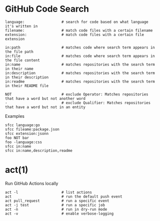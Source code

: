 # GitHub Code Search

    language:                 # search for code based on what language it's written in
    filename:                 # match code files with a certain filename
    extension:                # match code files with a certain file extension

    in:path                   # matches code where search term appears in the file path
    in:file                   # matches code where search term appears in the file content
    in:name                   # matches repositories with the search term in their name
    in:description            # matches repositories with the search term in their description
    in:readme                 # matches repositories with the search term in their README file

    NOT                       # exclude Operator: Matches repositories that have a word but not another word
    -                         # exclude Qualifier: Matches repositories that have a word but not in an entity

  Examples

    sfcc language:go
    sfcc fileame:package.json
    sfcc extension:jsonn
    foo NOT bar
    foo -language:css
    sfcc in:name
    sfcc in:name,description,readme


# act(1)

Run GitHub Actions locally

    act -l                    # list actions
    act                       # run the default push event
    act pull_request          # run a specific event
    act -j test               # run a specific job
    act -n                    # run in dry-run mode
    act -v                    # enable verbose-logging
